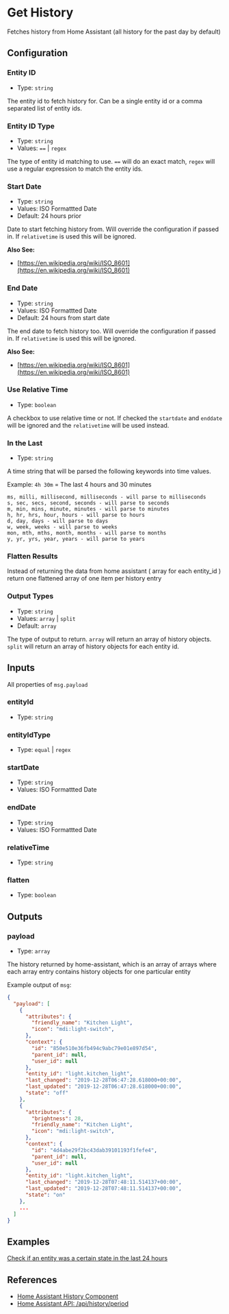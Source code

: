 # Get History

Fetches history from Home Assistant (all history for the past day by default)

## Configuration

### Entity ID

- Type: `string`

The entity id to fetch history for. Can be a single entity id or a comma separated list of entity ids.

### Entity ID Type

- Type: `string`
- Values: `==` | `regex`

The type of entity id matching to use. `==` will do an exact match, `regex` will use a regular expression to match the entity ids.

### Start Date

- Type: `string`
- Values: ISO Formattted Date
- Default: 24 hours prior

Date to start fetching history from. Will override the configuration if passed in. If `relativetime` is used this will be ignored.

**Also See:**

- [https://en.wikipedia.org/wiki/ISO_8601](https://en.wikipedia.org/wiki/ISO_8601)

### End Date

- Type: `string`
- Values: ISO Formattted Date
- Default: 24 hours from start date

The end date to fetch history too. Will override the configuration if passed in. If `relativetime` is used this will be ignored.

**Also See:**

- [https://en.wikipedia.org/wiki/ISO_8601](https://en.wikipedia.org/wiki/ISO_8601)

### Use Relative Time

- Type: `boolean`

A checkbox to use relative time or not. If checked the `startdate` and `enddate` will be ignored and the `relativetime` will be used instead.

### In the Last

- Type: `string`

A time string that will be parsed the following keywords into time values.

Example: `4h 30m` = The last 4 hours and 30 minutes

```
ms, milli, millisecond, milliseconds - will parse to milliseconds
s, sec, secs, second, seconds - will parse to seconds
m, min, mins, minute, minutes - will parse to minutes
h, hr, hrs, hour, hours - will parse to hours
d, day, days - will parse to days
w, week, weeks - will parse to weeks
mon, mth, mths, month, months - will parse to months
y, yr, yrs, year, years - will parse to years
```

### Flatten Results

Instead of returning the data from home assistant ( array for each entity_id ) return one flattened array of one item per history entry

### Output Types

- Type: `string`
- Values: `array` | `split`
- Default: `array`

The type of output to return. `array` will return an array of history objects. `split` will return an array of history objects for each entity id.

## Inputs

All properties of `msg.payload`

### entityId

- Type: `string`

### entityIdType

- Type: `equal` | `regex`

### startDate

- Type: `string`
- Values: ISO Formattted Date

### endDate

- Type: `string`
- Values: ISO Formattted Date

### relativeTime

- Type: `string`

### flatten

- Type: `boolean`

## Outputs

### payload

- Type: `array`

The history returned by home-assistant, which is an array of arrays where each array entry contains history objects for one particular entity

Example output of `msg`:

```json
{
  "payload": [
    {
      "attributes": {
        "friendly_name": "Kitchen Light",
        "icon": "mdi:light-switch",
      },
      "context": {
        "id": "850e510e36fb494c9abc79e01e897d54",
        "parent_id": null,
        "user_id": null
      },
      "entity_id": "light.kitchen_light",
      "last_changed": "2019-12-28T06:47:28.618000+00:00",
      "last_updated": "2019-12-28T06:47:28.618000+00:00",
      "state": "off"
    },
    {
      "attributes": {
        "brightness": 28,
        "friendly_name": "Kitchen Light",
        "icon": "mdi:light-switch",
      },
      "context": {
        "id": "4d4abe29f2bc43dab39101193f1fefe4",
        "parent_id": null,
        "user_id": null
      },
      "entity_id": "light.kitchen_light",
      "last_changed": "2019-12-28T07:48:11.514137+00:00",
      "last_updated": "2019-12-28T07:48:11.514137+00:00",
      "state": "on"
    },
    ...
  ]
}
```

## Examples

[Check if an entity was a certain state in the last 24 hours](../cookbook/check-if-an-entity-was-turned-on-in-the-last-24-hours.md)

## References

- [Home Assistant History Component](https://www.home-assistant.io/integrations/history)
- [Home Assistant API: /api/history/period](https://developers.home-assistant.io/docs/en/external_api_rest.html#get-apihistoryperiodlttimestamp)
